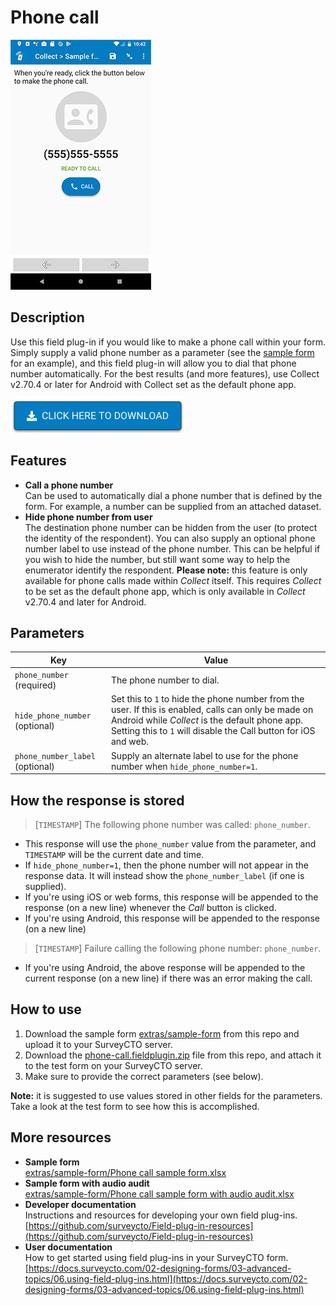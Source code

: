# Phone call

![](extras/phone-call.jpg)

## Description

Use this field plug-in if you would like to make a phone call within your form. Simply supply a valid phone number as a parameter (see the [sample form](https://github.com/surveycto/phone-call/raw/master/extras/sample-form/Phone%20call%20sample%20form.xlsx) for an example), and this field plug-in will allow you to dial that phone number automatically. For the best results (and more features), use Collect v2.70.4 or later for Android with Collect set as the default phone app.

[![Download now](extras/download-button.png)](https://github.com/surveycto/phone-call/raw/master/phone-call.fieldplugin.zip)

## Features

* **Call a phone number**  
  Can be used to automatically dial a phone number that is defined by the form. For example, a number can be supplied from an attached dataset.
* **Hide phone number from user**  
  The destination phone number can be hidden from the user (to protect the identity of the respondent). You can also supply an optional phone number label to use instead of the phone number. This can be helpful if you wish to hide the number, but still want some way to help the enumerator identify the respondent. **Please note:** this feature is only available for phone calls made within _Collect_ itself. This requires _Collect_ to be set as the default phone app, which is only available in _Collect_ v2.70.4 and later for Android.

## Parameters

| Key | Value |
| --- | --- |
| `phone_number` (required) | The phone number to dial. |
| `hide_phone_number` (optional) | Set this to `1` to hide the phone number from the user. If this is enabled, calls can only be made on Android while _Collect_ is the default phone app. Setting this to `1` will disable the Call button for iOS and web. |
| `phone_number_label` (optional) | Supply an alternate label to use for the phone number when `hide_phone_number=1`. |

## How the response is stored

> [`TIMESTAMP`] The following phone number was called:  `phone_number`.

* This response will use the `phone_number` value from the parameter, and `TIMESTAMP` will be the current date and time.
* If `hide_phone_number=1`, then the phone number will not appear in the response data. It will instead show the `phone_number_label` (if one is supplied).
* If you're using iOS or web forms, this response will be appended to the response (on a new line) whenever the _Call_ button is clicked.
* If you're using Android, this response will be appended to the response (on a new line)

> [`TIMESTAMP`] Failure calling the following phone number: `phone_number`.

* If you're using Android, the above response will be appended to the current response (on a new line) if there was an error making the call.

## How to use

1. Download the sample form [extras/sample-form](https://github.com/surveycto/phone-call/raw/master/extras/sample-form/Phone%20call%20sample%20form.xlsx) from this repo and upload it to your SurveyCTO server.
1. Download the [phone-call.fieldplugin.zip](https://github.com/surveycto/phone-call/raw/master/phone-call.fieldplugin.zip) file from this repo, and attach it to the test form on your SurveyCTO server.
1. Make sure to provide the correct parameters (see below).



**Note:** it is suggested to use values stored in other fields for the parameters. Take a look at the test form to see how this is accomplished.

## More resources

* **Sample form**  
[extras/sample-form/Phone call sample form.xlsx](https://github.com/surveycto/phone-call/raw/master/extras/sample-form/Phone%20call%20sample%20form.xlsx)
* **Sample form with audio audit**  
[extras/sample-form/Phone call sample form with audio audit.xlsx](https://github.com/surveycto/phone-call/raw/master/extras/sample-form/Phone%20call%20sample%20form%20with%20audio%20audit.xlsx)
* **Developer documentation**  
Instructions and resources for developing your own field plug-ins.  
[https://github.com/surveycto/Field-plug-in-resources](https://github.com/surveycto/Field-plug-in-resources)
* **User documentation**  
How to get started using field plug-ins in your SurveyCTO form.  
[https://docs.surveycto.com/02-designing-forms/03-advanced-topics/06.using-field-plug-ins.html](https://docs.surveycto.com/02-designing-forms/03-advanced-topics/06.using-field-plug-ins.html)
